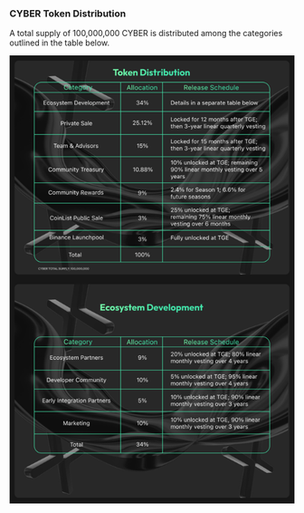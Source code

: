 ### CYBER Token Distribution

A total supply of 100,000,000 CYBER is distributed among the categories outlined in the table below.

![Distribution](./token-distribution.png)